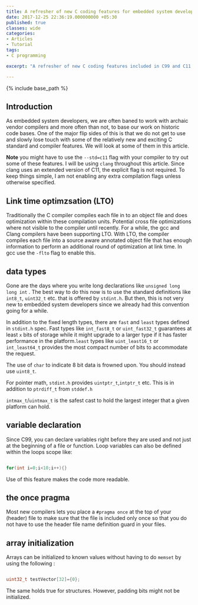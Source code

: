 ```yaml
---
title: A refresher of new C coding features for embedded system developers 
date: 2017-12-25 22:36:19.000000000 +05:30
published: true
classes: wide
categories:
- Articles
- Tutorial
tags:
- C programming

excerpt: "A refresher of new C coding features included in C99 and C11 for embedded system developers."

---
```

<style>
div {
  text-align: justify;
  text-justify: inter-word;
}
</style>


{% include base_path %}

## Introduction

As embedded system developers, we are often baned to work with archaic vendor compilers and more often than not, to base our work on historic code bases. One of the major flip sides of this is that we do not get to use and slowly lose touch with some of the relatively new and exciting C standard and compiler features. We will look at some of them in this article. 

**Note** you might have to use the `--std=c11` flag with your compiler to try out some of these features. I will be using `clang` throughout this article. Since clang uses an extended version of C11, the explicit flag is not required. To keep things simple, I am not enabling any extra compilation flags unless otherwise specified. 

## Link time optimzsation (LTO)

Traditionally the C compiler compiles each file in to an object file and does optimization within these compilation units. Potential cross file optimizations where not visible to the compiler until recently. For a while, the gcc and Clang compilers have been supporting LTO. With LTO, the compiler compiles each file into a source aware annotated object file that has enough information to perform an additional round of optimization at link time. In gcc use the `-flto` flag to enable this. 

## data types

Gone are the days where you write long declarations like `unsigned long long int` . The best way to do this now is to use the standard definitions like `int8_t`, `uint32_t` etc. that is offered by `stdint.h`. But then, this is not very new to embedded system developers since we already had this convention going for a while. 

In addition to the fixed length types, there are `fast` and `least` types defined in `stdint.h` spec. Fast types like `int_fast8_t` or `uint_fast32_t` guarantees at least `x` bits of storage while it might upgrade to a larger type if it has faster performance in the platform.`least` types like `uint_least16_t` or `int_least64_t` provides the most compact number of bits to accommodate the request. 

The use of `char` to indicate 8 bit data is frowned upon. You should instead use `uint8_t`.

For pointer math, `stdint.h` provides `uintptr_t`,`intptr_t` etc. This is in addition to `ptrdiff_t` from `stddef.h`

`intmax_t`/`uintmax_t` is the safest cast to hold the largest integer that a given platform can hold.

## variable declaration

Since C99, you can declare variables right before they are used and not just at the beginning of a file or function. Loop variables can also be defined within the loops scope like:

```c

for(int i=0;i<10;i++){}

```

Use of this feature makes the code more readable. 

## the once pragma

Most new compilers lets you place a `#pragma once` at the top of your (header) file to make sure that the file is included only once so that you do not have to use the header file name definition guard in your files.

## array initialization

Arrays can be initialized to known values without having to do `memset` by using the following :

```c

uint32_t testVector[32]={0};

```

The same holds true for structures. However, padding bits might not be initialized.  
